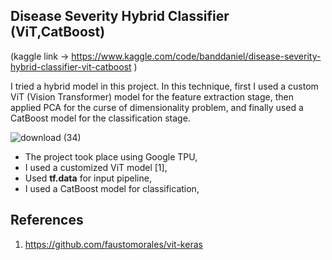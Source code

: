 ## Disease Severity Hybrid Classifier (ViT,CatBoost)

(kaggle link -> https://www.kaggle.com/code/banddaniel/disease-severity-hybrid-classifier-vit-catboost )

I tried a hybrid model in this project. In this technique, first I used a custom ViT (Vision Transformer) model for the feature extraction stage, then applied PCA for the curse of dimensionality problem, and finally used a CatBoost model for the classification stage.


![download (34)](https://github.com/john-fante/my-hybrid-model-projects/assets/50263592/285a4b93-5c0d-4ae0-a51d-457c9f723259)


* The project took place using Google TPU,
* I used a customized ViT model [1],
* Used <b>tf.data</b> for input pipeline,
* I used a CatBoost model for classification,


## References
1. https://github.com/faustomorales/vit-keras
